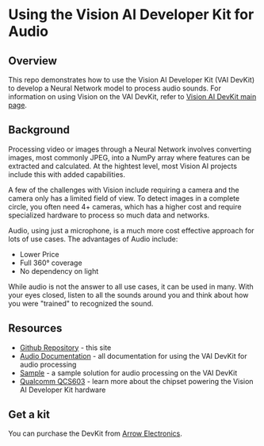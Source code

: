 # Using the Vision AI Developer Kit for Audio

## Overview

This repo demonstrates how to use the Vision AI Developer Kit (VAI DevKit) to develop a Neural Network model to process audio sounds.  For information on using Vision on the VAI DevKit, refer to [Vision AI DevKit main page](http://aka.ms/visionaidevkit).

## Background

Processing video or images through a Neural Network involves converting images, most commonly JPEG, into a NumPy array where features can be extracted and calculated.  At the hightest level, most Vision AI projects include this with added capabilities.

A few of the challenges with Vision include requiring a camera and the camera only has a limited field of view.  To detect images in a complete circle, you often need 4+ cameras, which has a higher cost and require specialized hardware to process so much data and networks.

Audio, using just a microphone, is a much more cost effective approach for lots of use cases.  The advantages of Audio include:
* Lower Price
* Full 360° coverage
* No dependency on light

While audio is not the answer to all use cases, it can be used in many.  With your eyes closed, listen to all the sounds around you and think about how you were "trained" to recognized the sound.

## Resources

* [Github Repository](http://aka.ms/) - this site
* [Audio Documentation](http://aka.ms/) - all documentation for using the VAI DevKit for audio processing
* [Sample](http://aka.ms/) - a sample solution for audio processing on the VAI DevKit
* [Qualcomm QCS603](https://www.qualcomm.com/products/vision-intelligence-300-platform) - learn more about the chipset powering the Vision AI Developer Kit hardware

## Get a kit

You can purchase the DevKit from [Arrow Electronics](https://www.arrow.com/en/products/eic-ms-vision-500/einfochips-limited).
